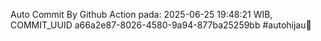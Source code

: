 Auto Commit By Github Action pada: 2025-06-25 19:48:21 WIB, COMMIT_UUID a66a2e87-8026-4580-9a94-877ba25259bb #autohijau🗿
